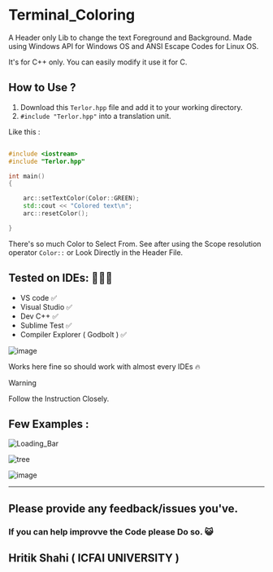 # Terminal_Coloring
A Header only Lib to change the  text Foreground and Background. Made using Windows API for Windows OS and ANSI Escape Codes for Linux OS.

It's for C++ only. You can easily modify it use it for C.


## How to Use ?

1. Download this `Terlor.hpp` file and add it to your working directory.
2.  `#include "Terlor.hpp"` into a translation unit.

Like this :

```cpp

#include <iostream>
#include "Terlor.hpp"

int main()
{

	arc::setTextColor(Color::GREEN);
	std::cout << "Colored text\n";
	arc::resetColor();

}

```

There's so much Color to Select From. See after using  the Scope resolution operator `Color::` or Look Directly in the Header File.

## Tested on IDEs: 🧑🏻‍💻

- VS code ✅
- Visual Studio ✅
- Dev C++   ✅
- Sublime Test  ✅
- Compiler Explorer ( Godbolt )  ✅
  
![image](https://github.com/ArcShahi/arc_color/assets/90377780/666947ce-f5f4-4520-a60f-f5c8257b8645)

   Works here fine so should work with almost every IDEs 🔥



> [!WARNING]
> Follow the Instruction Closely.



## Few Examples :



![Loading_Bar](https://github.com/ArcShahi/arc_color/assets/90377780/4fb847dc-c8f0-48f6-9dde-da5185c1f9cd)


![tree](https://github.com/ArcShahi/arc_color/assets/90377780/b37e0791-fd21-49ca-bf45-87e94eb68675)


![image](https://github.com/ArcShahi/arc_color/assets/90377780/ad8e9475-2da3-4ea5-8380-bba47c1ee2e5)




---


## Please provide any feedback/issues you've. 
### If you can help improvve the Code please Do so. 😺

## Hritik Shahi  ( ICFAI UNIVERSITY )

